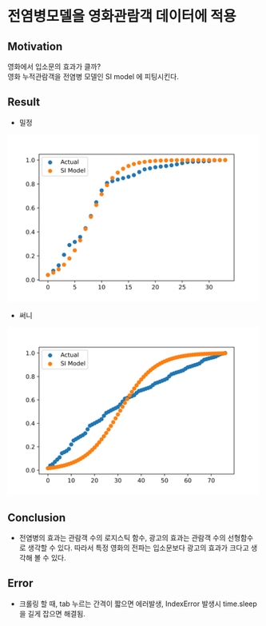 # 전염병모델을 영화관람객 데이터에 적용

## Motivation
영화에서 입소문의 효과가 클까?  
영화 누적관람객을 전염병 모델인 SI model 에 피팅시킨다.  


## Result  
- 밀정 

![밀정](save/밀정.svg)  

- 써니  

![써니](save/써니.svg)  


## Conclusion
- 전염병의 효과는 관람객 수의 로지스틱 함수, 광고의 효과는 관람객 수의 선형함수로 생각할 수 있다. 따라서 특정 영화의 전파는 입소문보다 광고의 효과가 크다고 생각해 볼 수 있다. 

## Error 
- 크롤링 할 때, tab 누르는 간격이 짧으면 에러발생, IndexError 발생시 time.sleep 을 길게 잡으면 해결됨.
